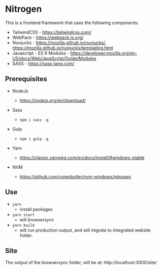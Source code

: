 # Nitrogen

This is a frontend framework that uses the following components: 

- TailwindCSS - https://tailwindcss.com/
- WebPack - https://webpack.js.org/
- Nunjucks - https://mozilla.github.io/nunjucks/, https://mozilla.github.io/nunjucks/templating.html
- Javascript - ES 6 Modules - https://developer.mozilla.org/en-US/docs/Web/JavaScript/Guide/Modules
- SASS - https://sass-lang.com/



## Prerequisites
- NodeJs
    - https://nodejs.org/en/download/

- Sass 
   - ```npm i sass -g ```

- Gulp
    - ```npm i gulp -g ```

- Yarn
    - https://classic.yarnpkg.com/en/docs/install/#windows-stable
    
- NVM 
    - https://github.com/coreybutler/nvm-windows/releases


## Use
- ``` yarn ```
    - install packages
- ``` yarn start ```
    - will browsersync
-  ``` yarn build ```
    - will run production output, and will migrate to integrated website folder. 

## Site
The output of the browsersync folder, will be at: 
http://localhost:3000/site/ 





